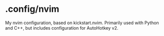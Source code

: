 # .config/nvim
My nvim configuration, based on kickstart.nvim. Primarily used with Python and C++, 
but includes configuration for AutoHotkey v2.
